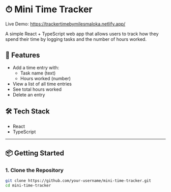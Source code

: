 # ⏱ Mini Time Tracker
Live Demo: https://trackertimebymilesmaloka.netlify.app/


A simple React + TypeScript web app that allows users to track how they spend their time by logging tasks and the number of hours worked.

## 🚀 Features

- Add a time entry with:
  - Task name (text)
  - Hours worked (number)
- View a list of all time entries
- See total hours worked
- Delete an entry

## 🛠 Tech Stack

- React
- TypeScript

---

## 📦 Getting Started

### 1. Clone the Repository
```bash
git clone https://github.com/your-username/mini-time-tracker.git
cd mini-time-tracker

